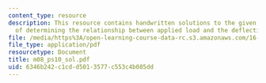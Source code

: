 ```yaml
---
content_type: resource
description: This resource contains handwritten solutions to the given problem set
  of determining the relationship between applied load and the deflection point.
file: /media/https%3A/open-learning-course-data-rc.s3.amazonaws.com/16-01-unified-engineering-i-ii-iii-iv-fall-2005-spring-2006/6346b242c1cdd5013577c553c4b085dd_m08_ps10_sol.pdf
file_type: application/pdf
resourcetype: Document
title: m08_ps10_sol.pdf
uid: 6346b242-c1cd-d501-3577-c553c4b085dd
---
```

